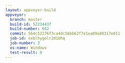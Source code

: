 ```yaml
---
layout: appveyor-build
appveyor:
  branch: master
  build-id: 52234437
  build-number: 662
  commit: 564c52276f3ca4dc56bb62f7e1ea09a80317e011
  job-id: nxblhygolr2d1bhq
  job-number: 3
  os-name: Windows
  test-result: 0
---
```

